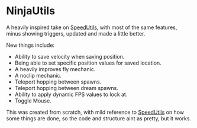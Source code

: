 # NinjaUtils

A heavily inspired take on [SpeedUtils](https://github.com/realJomoko/SpeedUtils/), with most of the same features, minus showing triggers, updated and made a little better.

New things include:
- Ability to save velocity when saving position.
- Being able to set specific position values for saved location.
- A heavily improves fly mechanic.
- A noclip mechanic.
- Teleport hopping between spawns.
- Teleport hopping between dream spawns.
- Ability to apply dynamic FPS values to lock at.
- Toggle Mouse.

This was created from scratch, with mild reference to [SpeedUtils](https://github.com/realJomoko/SpeedUtils/) on how some things are done, so the code and structure aint as pretty, but it works.
